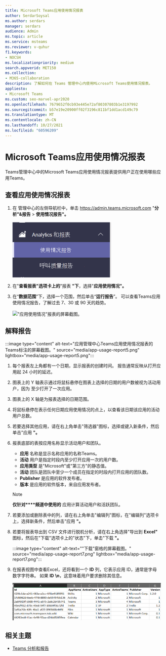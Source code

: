 ```yaml
---
title: Microsoft Teams应用使用情况报表
author: SerdarSoysal
ms.author: serdars
manager: serdars
audience: Admin
ms.topic: article
ms.service: msteams
ms.reviewer: v-quhur
f1.keywords:
- NOCSH
ms.localizationpriority: medium
search.appverid: MET150
ms.collection:
- M365-collaboration
description: 了解如何在 Teams 管理中心内使用Microsoft Teams使用情况报表。
appliesto:
- Microsoft Teams
ms.custom: seo-marvel-apr2020
ms.openlocfilehash: 7679652f0cb93e445e72af80307803b1e3197992
ms.sourcegitcommit: b57e19e20900ff02f3196c811bf1dd1acd149c79
ms.translationtype: MT
ms.contentlocale: zh-CN
ms.lasthandoff: 10/27/2021
ms.locfileid: "60596209"
---
```

# <a name="microsoft-teams-app-usage-report"></a>Microsoft Teams应用使用情况报表

Teams管理中心中的Microsoft Teams应用使用情况报表提供用户正在使用哪些应用Teams。  

## <a name="view-the-app-usage-report"></a>查看应用使用情况报表

1. 在 管理中心的左侧导航栏中，单击 <https://admin.teams.microsoft.com> "**分析"&报告**  >  **使用情况报告"。**<br><br>!["使用情况报告"菜单项的屏幕截图。](media/app-usage-report1.png "&quot;使用情况报告&quot;菜单项的屏幕截图。")
2. 在"**查看报表"选项卡上的**"报表 **"下**，选择"**应用使用情况"。**

3. 在“**数据范围**”下，选择一个范围，然后单击“**运行报告**”。 可以查看Teams应用使用情况报告，了解过去 7、30 或 90 天的趋势。<br><br>!["应用使用情况"报表的屏幕截图。](media/app-usage-report2.png "&quot;应用使用情况&quot;报表的屏幕截图。")


## <a name="interpret-the-report"></a>解释报告

:::image type="content" alt-text="应用管理中心Teams应用使用情况报表的Teams标注的屏幕截图。" source="media/app-usage-report5.png" lightbox="media/app-usage-report5.png":::

1. 每个报表左上角都有一个日期，显示报表的创建时间。 报告通常反映从打开应用起 24 小时的延迟。

2. 图表上的 Y 轴表示通过将鼠标悬停在图表上选择的日期的用户数被视为活动用户，因为 至少打开了一次应用。

3. 图表上的 X 轴是为报表选择的日期范围。

4. 将鼠标悬停在表示任何日期应用使用情况的点上，以查看该日期该应用的活动用户总数。

5. 若要选择其他应用，请在右上角单击"筛选器"图标，选择或键入新条件，然后单击"应用 **"。**

6. 报表底部的表按应用名称显示活动用户和团队。

   - **应用** 名称是显示名称应用的名称Teams。
   - **活动** 用户是指定时段内至少打开应用一次的用户数。
   - **应用类型** 是"Microsoft"或"第三方"的静态值。
   - **活动** 团队是团队中至少一个成员在指定的时段内打开应用的团队数。
   - **Publisher** 是应用的软件发布者。
   - **版本** 是应用的软件版本，来自应用发布者。

   > [!NOTE]
   > **仅针对****频道中使用的** 应用计算活动用户和活跃团队。

7. 若要添加或删除表中的列，请在右上角单击"编辑列"图标，在"编辑列"选项卡上，选择新条件，然后单击"应用 **"。**

8. 若要将报表导出到 CSV 文件进行脱机分析，请在右上角选择"导出到 **Excel"** 图标，然后在"下载"选项卡上的"状态"下，单击"下载 **"。**

   :::image type="content" alt-text=""下载"窗格的屏幕截图。" source="media/app-usage-report7.png" lightbox="media/app-usage-report7.png":::

9. 在报表视图中查看Excel，还将看到一个 **ID** 列，它表示应用 ID，通常是字母数字字符串。 如果 **ID** **\n**，这意味着用户要求删除其信息。

   ![已下载报表的Excel屏幕截图。](media/app-usage-report8.png "已下载报表的Excel屏幕截图。")

## <a name="related-topics"></a>相关主题

- [Teams 分析和报告](teams-reporting-reference.md)
